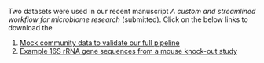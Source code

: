 Two datasets were used in our recent manuscript _A custom and streamlined workflow for microbiome research_ (submitted). Click on the below links to download the 

1. [Mock community data to validate our full pipeline](https://www.dropbox.com/s/vpb7b0zsx51d1mn/MicrobiomePaperMockData.tar?dl=1)
2. [Example 16S rRNA gene sequences from a mouse knock-out study](https://www.dropbox.com/s/4fqgi6t3so69224/Sinal_Langille_raw_data.tar.gz?dl=1)